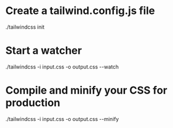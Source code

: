 # Create a tailwind.config.js file
./tailwindcss init

# Start a watcher
./tailwindcss -i input.css -o output.css --watch

# Compile and minify your CSS for production
./tailwindcss -i input.css -o output.css --minify
